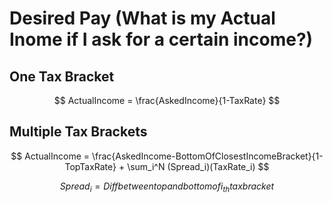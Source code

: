 # Desired Pay (What is my Actual Inome if I ask for a certain income?)

## One Tax Bracket

$$ ActualIncome = \frac{AskedIncome}{1-TaxRate} $$

## Multiple Tax Brackets

$$ ActualIncome = \frac{AskedIncome-BottomOfClosestIncomeBracket}{1-TopTaxRate} + \sum_i^N (Spread_i)(TaxRate_i) $$

$$ Spread_i  =  Diff between top and bottom of i_{th} tax bracket $$
